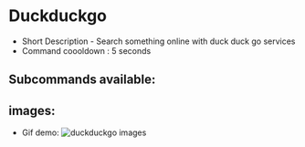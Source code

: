 # Duckduckgo
- Short Description - Search something online with duck duck go services
- Command coooldown : 5 seconds

## Subcommands available:

## images:
- Gif demo:
![duckduckgo images](https://i.imgur.com/AkdDP9A.gif)